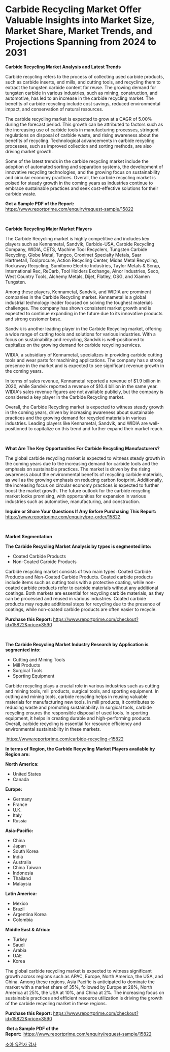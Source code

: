 <p><h1>Carbide Recycling Market Offer Valuable Insights into Market Size, Market Share, Market Trends, and Projections Spanning from 2024 to 2031</h1></p><p><strong>Carbide Recycling Market Analysis and Latest Trends</strong></p>
<p><p>Carbide recycling refers to the process of collecting used carbide products, such as carbide inserts, end mills, and cutting tools, and recycling them to extract the tungsten carbide content for reuse. The growing demand for tungsten carbide in various industries, such as mining, construction, and automotive, has led to an increase in the carbide recycling market. The benefits of carbide recycling include cost savings, reduced environmental impact, and conservation of natural resources.</p><p>The carbide recycling market is expected to grow at a CAGR of 5.00% during the forecast period. This growth can be attributed to factors such as the increasing use of carbide tools in manufacturing processes, stringent regulations on disposal of carbide waste, and rising awareness about the benefits of recycling. Technological advancements in carbide recycling processes, such as improved collection and sorting methods, are also driving market growth.</p><p>Some of the latest trends in the carbide recycling market include the adoption of automated sorting and separation systems, the development of innovative recycling technologies, and the growing focus on sustainability and circular economy practices. Overall, the carbide recycling market is poised for steady growth in the coming years as industries continue to embrace sustainable practices and seek cost-effective solutions for their carbide waste.</p></p>
<p><strong>Get a Sample PDF of the Report:&nbsp;</strong> <a href="https://www.reportprime.com/enquiry/request-sample/15822">https://www.reportprime.com/enquiry/request-sample/15822</a></p>
<p>&nbsp;</p>
<p><strong>Carbide Recycling Major Market Players</strong></p>
<p><p>The Carbide Recycling market is highly competitive and includes key players such as Kennametal, Sandvik, Carbide-USA, Carbide Recycling Company, WIDIA, CETS, Machine Tool Recyclers, Tungsten Carbide Recycling, Globe Metal, Tungco, Cronimet Specialty Metals, Saar Hartmetall, Toolprocure, Action Recycling Center, Midas Metal Recycling, Rockaway Recycling, Sumitomo Electric Industries, Taylor Metals & Scrap, International Rec, ReCarb, Tool Holders Exchange, Alnor Industries, Seco, West Country Tools, Alchemy Metals, Dijet, Flatley, OSG, and Xiamen Tungsten.</p><p>Among these players, Kennametal, Sandvik, and WIDIA are prominent companies in the Carbide Recycling market. Kennametal is a global industrial technology leader focused on solving the toughest materials challenges. The company has shown consistent market growth and is expected to continue expanding in the future due to its innovative products and strong customer base.</p><p>Sandvik is another leading player in the Carbide Recycling market, offering a wide range of cutting tools and solutions for various industries. With a focus on sustainability and recycling, Sandvik is well-positioned to capitalize on the growing demand for carbide recycling services.</p><p>WIDIA, a subsidiary of Kennametal, specializes in providing carbide cutting tools and wear parts for machining applications. The company has a strong presence in the market and is expected to see significant revenue growth in the coming years.</p><p>In terms of sales revenue, Kennametal reported a revenue of $1.9 billion in 2020, while Sandvik reported a revenue of $10.4 billion in the same year. WIDIA's sales revenue figures are not available publicly, but the company is considered a key player in the Carbide Recycling market.</p><p>Overall, the Carbide Recycling market is expected to witness steady growth in the coming years, driven by increasing awareness about sustainable practices and the growing demand for recycled materials in various industries. Leading players like Kennametal, Sandvik, and WIDIA are well-positioned to capitalize on this trend and further expand their market reach.</p></p>
<p>&nbsp;</p>
<p><strong>What Are The Key Opportunities For Carbide Recycling Manufacturers?</strong></p>
<p><p>The global carbide recycling market is expected to witness steady growth in the coming years due to the increasing demand for carbide tools and the emphasis on sustainable practices. The market is driven by the rising awareness about the environmental benefits of recycling carbide materials, as well as the growing emphasis on reducing carbon footprint. Additionally, the increasing focus on circular economy practices is expected to further boost the market growth. The future outlook for the carbide recycling market looks promising, with opportunities for expansion in various industries such as automotive, manufacturing, and construction.</p></p>
<p><strong>Inquire or Share Your Questions If Any Before Purchasing This Report:</strong> <a href="https://www.reportprime.com/enquiry/pre-order/15822">https://www.reportprime.com/enquiry/pre-order/15822</a></p>
<p>&nbsp;</p>
<p><strong>Market Segmentation</strong></p>
<p><strong>The Carbide Recycling Market Analysis by types is segmented into:</strong></p>
<p><ul><li>Coated Carbide Products</li><li>Non-Coated Carbide Products</li></ul></p>
<p><p>Carbide recycling market consists of two main types: Coated Carbide Products and Non-Coated Carbide Products. Coated carbide products include items such as cutting tools with a protective coating, while non-coated carbide products refer to carbide materials without any additional coatings. Both markets are essential for recycling carbide materials, as they can be processed and reused in various industries. Coated carbide products may require additional steps for recycling due to the presence of coatings, while non-coated carbide products are often easier to recycle.</p></p>
<p><strong>Purchase this Report:&nbsp;</strong><a href="https://www.reportprime.com/checkout?id=15822&price=3590">https://www.reportprime.com/checkout?id=15822&price=3590</a></p>
<p>&nbsp;</p>
<p><strong>The Carbide Recycling Market Industry Research by Application is segmented into:</strong></p>
<p><ul><li>Cutting and Mining Tools</li><li>Mill Products</li><li>Surgical Tools</li><li>Sporting Equipment</li></ul></p>
<p><p>Carbide recycling plays a crucial role in various industries such as cutting and mining tools, mill products, surgical tools, and sporting equipment. In cutting and mining tools, carbide recycling helps in reusing valuable materials for manufacturing new tools. In mill products, it contributes to reducing waste and promoting sustainability. In surgical tools, carbide recycling ensures the responsible disposal of used tools. In sporting equipment, it helps in creating durable and high-performing products. Overall, carbide recycling is essential for resource efficiency and environmental sustainability in these markets.</p></p>
<p><a href="https://www.reportprime.com/carbide-recycling-r15822">&nbsp;https://www.reportprime.com/carbide-recycling-r15822</a></p>
<p><strong>In terms of Region, the Carbide Recycling Market Players available by Region are:</strong></p>
<p>
    <p> <strong> North America: </strong>
        <ul>
            <li>United States</li>
            <li>Canada</li>
        </ul>
        </p> 
    <p> <strong> Europe: </strong>
        <ul>
            <li>Germany</li>
            <li>France</li>
            <li>U.K.</li>
            <li>Italy</li>
            <li>Russia</li>
        </ul>
        </p> 
    <p> <strong> Asia-Pacific: </strong>
        <ul>
            <li>China</li>
            <li>Japan</li>
            <li>South Korea</li>
            <li>India</li>
            <li>Australia</li>
            <li>China Taiwan</li>
            <li>Indonesia</li>
            <li>Thailand</li>
            <li>Malaysia</li>
        </ul>
        </p> 
    <p> <strong> Latin America: </strong>
        <ul>
            <li>Mexico</li>
            <li>Brazil</li>
            <li>Argentina Korea</li>
            <li>Colombia</li>
        </ul>
        </p> 
    <p> <strong> Middle East & Africa: </strong>
        <ul>
            <li>Turkey</li>
            <li>Saudi</li>
            <li>Arabia</li>
            <li>UAE</li>
            <li>Korea</li>
        </ul>
    </p>
    </p>
<p><p>The global carbide recycling market is expected to witness significant growth across regions such as APAC, Europe, North America, the USA, and China. Among these regions, Asia Pacific is anticipated to dominate the market with a market share of 35%, followed by Europe at 28%, North America at 25%, the USA at 10%, and China at 2%. The increasing focus on sustainable practices and efficient resource utilization is driving the growth of the carbide recycling market in these regions.</p></p>
<p><strong>Purchase this Report: </strong><a href="https://www.reportprime.com/checkout?id=15822&price=3590">https://www.reportprime.com/checkout?id=15822&price=3590</a></p>
<p>&nbsp;<strong>Get a Sample PDF of the Report:&nbsp;&nbsp;</strong><a href="https://www.reportprime.com/enquiry/request-sample/15822">https://www.reportprime.com/enquiry/request-sample/15822</a></p>
<p><strong></strong></p>
<p><p><a href="https://github.com/jntpkh496620/Market-Research-Report-List-1/blob/main/310186123731.md">소아 유전자 검사</a></p></p>
